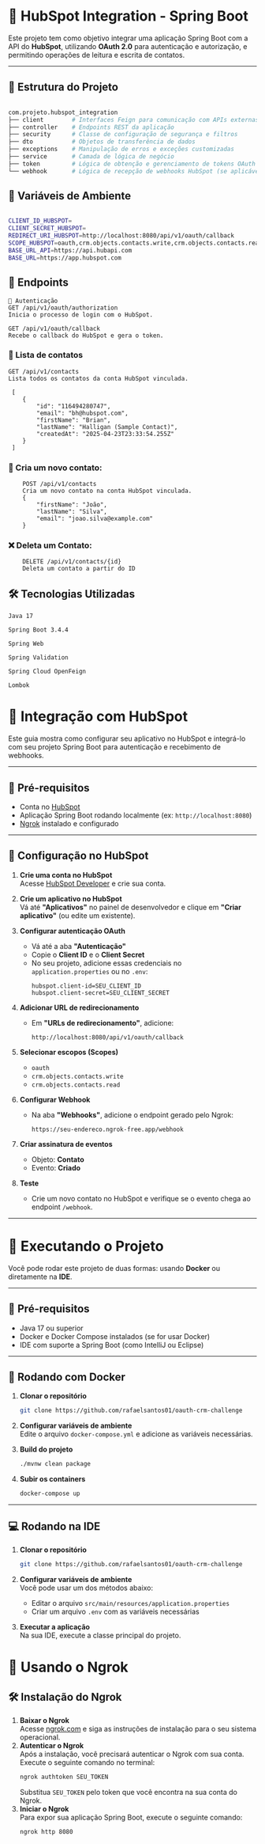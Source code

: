 # 🔗 HubSpot Integration - Spring Boot

Este projeto tem como objetivo integrar uma aplicação Spring Boot com a API do **HubSpot**, utilizando **OAuth 2.0** para autenticação e autorização, e permitindo operações de leitura e escrita de contatos.

---

## 📁 Estrutura do Projeto

```bash

com.projeto.hubspot_integration
├── client        # Interfaces Feign para comunicação com APIs externas
├── controller    # Endpoints REST da aplicação
├── security      # Classe de configuração de segurança e filtros
├── dto           # Objetos de transferência de dados
├── exceptions    # Manipulação de erros e exceções customizadas
├── service       # Camada de lógica de negócio
├── token         # Lógica de obtenção e gerenciamento de tokens OAuth
└── webhook       # Lógica de recepção de webhooks HubSpot (se aplicável)
```
## 📁 Variáveis de Ambiente

```bash

CLIENT_ID_HUBSPOT=
CLIENT_SECRET_HUBSPOT=
REDIRECT_URI_HUBSPOT=http://localhost:8080/api/v1/oauth/callback
SCOPE_HUBSPOT=oauth,crm.objects.contacts.write,crm.objects.contacts.read
BASE_URL_API=https://api.hubapi.com
BASE_URL=https://app.hubspot.com
```

## 📡 Endpoints
````
🔐 Autenticação
GET /api/v1/oauth/authorization
Inicia o processo de login com o HubSpot.

GET /api/v1/oauth/callback
Recebe o callback do HubSpot e gera o token.
````

### 👥 Lista de contatos

````
GET /api/v1/contacts
Lista todos os contatos da conta HubSpot vinculada.

 [
    {
        "id": "116494280747",
        "email": "bh@hubspot.com",
        "firstName": "Brian",
        "lastName": "Halligan (Sample Contact)",
        "createdAt": "2025-04-23T23:33:54.255Z"
    }
 ]
````


### 👤 Cria um novo contato:
````
    POST /api/v1/contacts
    Cria um novo contato na conta HubSpot vinculada.
    {
        "firstName": "João",
        "lastName": "Silva",
        "email": "joao.silva@example.com"
    }
````

### ❌ Deleta um Contato:
````
    DELETE /api/v1/contacts/{id}
    Deleta um contato a partir do ID
``````



## 🛠️ Tecnologias Utilizadas
````
Java 17

Spring Boot 3.4.4

Spring Web

Spring Validation

Spring Cloud OpenFeign

Lombok
````

# 🚀 Integração com HubSpot

Este guia mostra como configurar seu aplicativo no HubSpot e integrá-lo com seu projeto Spring Boot para autenticação e recebimento de webhooks.

---

## 🧾 Pré-requisitos

- Conta no [HubSpot](https://developers.hubspot.com/)
- Aplicação Spring Boot rodando localmente (ex: `http://localhost:8080`)
- [Ngrok](https://ngrok.com/) instalado e configurado

---

## 🔧 Configuração no HubSpot

1. **Crie uma conta no HubSpot**  
   Acesse [HubSpot Developer](https://developers.hubspot.com/) e crie sua conta.

2. **Crie um aplicativo no HubSpot**  
   Vá até **"Aplicativos"** no painel de desenvolvedor e clique em **"Criar aplicativo"** (ou edite um existente).

3. **Configurar autenticação OAuth**
    - Vá até a aba **"Autenticação"**
    - Copie o **Client ID** e o **Client Secret**
    - No seu projeto, adicione essas credenciais no `application.properties` ou no `.env`:
      ```properties
      hubspot.client-id=SEU_CLIENT_ID
      hubspot.client-secret=SEU_CLIENT_SECRET
      ```

4. **Adicionar URL de redirecionamento**
    - Em **"URLs de redirecionamento"**, adicione:
      ```
      http://localhost:8080/api/v1/oauth/callback
      ```

5. **Selecionar escopos (Scopes)**
    - `oauth`
    - `crm.objects.contacts.write`
    - `crm.objects.contacts.read`

6. **Configurar Webhook**
    - Na aba **"Webhooks"**, adicione o endpoint gerado pelo Ngrok:
      ```
      https://seu-endereco.ngrok-free.app/webhook
      ```

7. **Criar assinatura de eventos**
    - Objeto: **Contato**
    - Evento: **Criado**

8. **Teste**
    - Crie um novo contato no HubSpot e verifique se o evento chega ao endpoint `/webhook`.

---

# 🧪 Executando o Projeto

Você pode rodar este projeto de duas formas: usando **Docker** ou diretamente na **IDE**.

---

## 🧾 Pré-requisitos

- Java 17 ou superior
- Docker e Docker Compose instalados (se for usar Docker)
- IDE com suporte a Spring Boot (como IntelliJ ou Eclipse)

---

## 🐳 Rodando com Docker

1. **Clonar o repositório**
    ```bash
    git clone https://github.com/rafaelsantos01/oauth-crm-challenge
    ```

2. **Configurar variáveis de ambiente**  
   Edite o arquivo `docker-compose.yml` e adicione as variáveis necessárias.


3. **Build do projeto**
    ```bash
    ./mvnw clean package
    ```

4. **Subir os containers**
    ```bash
    docker-compose up
    ```

---

## 💻 Rodando na IDE

1. **Clonar o repositório**
    ```bash
    git clone https://github.com/rafaelsantos01/oauth-crm-challenge
    ```

2. **Configurar variáveis de ambiente**  
   Você pode usar um dos métodos abaixo:
    - Editar o arquivo `src/main/resources/application.properties`
    - Criar um arquivo `.env` com as variáveis necessárias

3. **Executar a aplicação**  
   Na sua IDE, execute a classe principal do projeto.


# 🛜 Usando o Ngrok

## 🛠️ Instalação do Ngrok
1. **Baixar o Ngrok**  
   Acesse [ngrok.com](https://ngrok.com/download) e siga as instruções de instalação para o seu sistema operacional.
2. **Autenticar o Ngrok**  
   Após a instalação, você precisará autenticar o Ngrok com sua conta. Execute o seguinte comando no terminal:
   ```bash
   ngrok authtoken SEU_TOKEN
   ```
   Substitua `SEU_TOKEN` pelo token que você encontra na sua conta do Ngrok.
3. **Iniciar o Ngrok**  
   Para expor sua aplicação Spring Boot, execute o seguinte comando:
   ```bash
   ngrok http 8080
   ```

